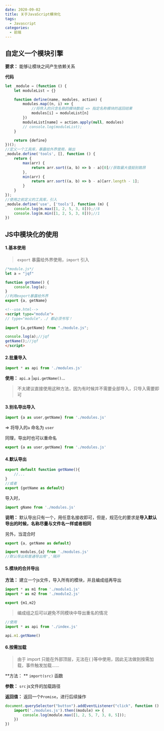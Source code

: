 ```yaml
---
date: 2020-09-02
title: 关于JavaScript模块化
tags:
  - Javascript
categories:
  - 前端
---
```


## 自定义一个模块引擎

**要求：** 能够让模块之间产生依赖关系

**代码**

```javascript
let _module = (function () {
    let moduleList = {}

    function define(name, modules, action) {
        modules.map((n, i) => {
            //将传入的只含名称的模块数组 => 指定名称模块的返回结果
            modules[i] = moduleList[n]
        })
        moduleList[name] = action.apply(null, modules)
        // console.log(moduleList);
    }

    return {define}
})();
//定义一个工具库，暴露给外界使用，输出
_module.define('tools', [], function () {
    return {
        max(arr) {
            return arr.sort((a, b) => b - a)[0]//获取最大值挺别致昂
        },
        min(arr) {
            return arr.sort((a, b) => b - a)[arr.length - 1];
        }
    }
});
//使用之前定义的工具库，引入
_module.define('use', ['tools'], function (m) {
    console.log(m.max([1, 2, 5, 3, 8]));//8
    console.log(m.min([1, 2, 5, 3, 8]));//1
})
```

## JS中模块化的使用

#### 1.基本使用

> `export` 暴露给外界使用，`import` 引入

```javascript
/*module.js*/
let a = "jqf"

function getName() {
    console.log(a);
}
//利用export暴露给外界
export {a, getName}
```

```html
<!--use.html-->
<script type="module">
// type="module"，./ 都必须书写！
     
import {a,getName} from "./module.js";

console.log(a);//jqf
getName();//jqf
</script>
```

#### 2.批量导入

```javascript
import * as api from './modules.js'
```

**使用：** `api.a` |`api.getName()`...

> 不太建议直接使用这种方法，因为有时候并不需要全部导入，只导入需要即可

#### 3.别名导出导入

```javascript
import {a as user,getName} from './modules.js'
```

=> 将导入的`a` 命名为 `user`

同理，导出时也可以重命名

```javascript
export {a as user,getName} from './modules.js'
```

#### 4.默认导出

```javascript
export default function getName(){
	//...
}
//或者
export {getName as default}
```

导入时，

```javascript
import gName from './modules.js'
```

**说明：** 默认导出只有一个，用任意名接收即可，但是，规范化的要求是**导入默认导出的时候，名称尽量与文件名一样或者相同**

另外，当混合时

```javascript
export {a, getName as default}
```

```javascript
import modules,{a} from './modules.js'
//默认导出和普通导出用','隔开
```

#### 5.模块的合并导出

**方法：** 建立一个js文件，导入所有的模块，并且编成组再导出

```javascript
import * as m1 from './module1.js'
import * as m2 from './module2.js'

export {m1,m2}
```

> 编成组之后可以避免不同模块中导出重名的情况

```javascript
//使用
import * as api from './index.js'

api.m1.getName()
```

#### 6.按需加载

> 由于 import 只能在外部顶层，无法在{ }等中使用，因此无法做到按需加载，事件触发加载......

**方法： ** `import(src)` 函数

**参数：** `src` js文件的加载路径

**返回值：** 返回一个`Promise`，进行后续操作

```javascript
document.querySelector("button").addEventListener("click", function () {
    import('./modules.js').then((module) => {
        console.log(module.max([1, 2, 5, 7, 3, 8, 5]));
    })
})
```